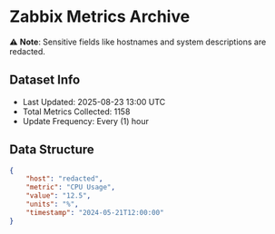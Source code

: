 # Zabbix Metrics Archive

⚠️ **Note**: Sensitive fields like hostnames and system descriptions are redacted.

## Dataset Info
- Last Updated: 2025-08-23 13:00 UTC
- Total Metrics Collected: 1158
- Update Frequency: Every (1) hour

## Data Structure
```json
{
    "host": "redacted",
    "metric": "CPU Usage",
    "value": "12.5",
    "units": "%",
    "timestamp": "2024-05-21T12:00:00"
}
```
